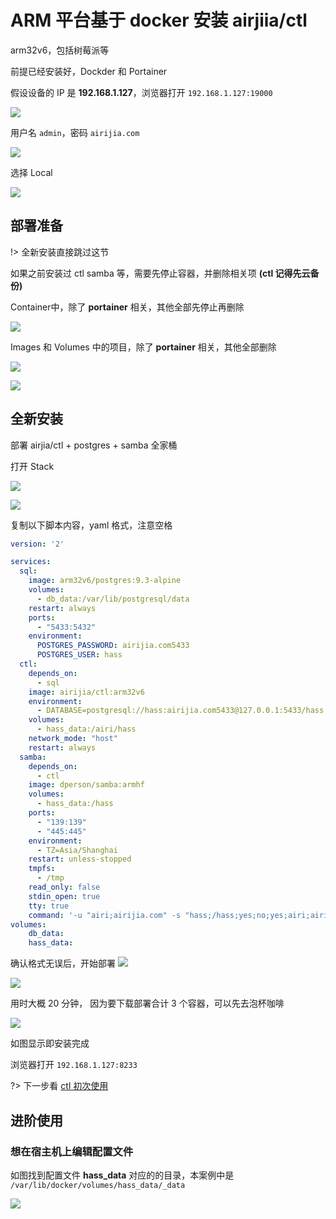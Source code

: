 
# ARM 平台基于 docker 安装 airjiia/ctl 

arm32v6，包括树莓派等

前提已经安装好，Dockder 和 Portainer

假设设备的 IP 是 **192.168.1.127**，浏览器打开 `192.168.1.127:19000`

![](http://pic.airijia.com/doc/20190703090545.png)



用户名 `admin`，密码 `airijia.com`

![](http://pic.airijia.com/doc/20190703090602.png)



选择 Local

![](http://pic.airijia.com/doc/20190703090616.png)


## 部署准备

!> 全新安装直接跳过这节

如果之前安装过 ctl samba 等，需要先停止容器，并删除相关项 **(ctl 记得先云备份)**

Container中，除了 **portainer** 相关，其他全部先停止再删除

![](http://pic.airijia.com/doc/20190703090629.png)

Images 和 Volumes 中的项目，除了 **portainer** 相关，其他全部删除

![](http://pic.airijia.com/doc/20190703090646.png)



![](http://pic.airijia.com/doc/20190703090701.png)



## 全新安装

部署 airjia/ctl + postgres + samba 全家桶

打开 Stack

![](http://pic.airijia.com/doc/20190703090716.png)



![](http://pic.airijia.com/doc/20190703090735.png)



复制以下脚本内容，yaml 格式，注意空格



```yaml
version: '2'

services:
  sql:
    image: arm32v6/postgres:9.3-alpine
    volumes:
      - db_data:/var/lib/postgresql/data
    restart: always
    ports:
      - "5433:5432"
    environment:
      POSTGRES_PASSWORD: airijia.com5433
      POSTGRES_USER: hass
  ctl:
    depends_on:
      - sql
    image: airijia/ctl:arm32v6
    environment:
      - DATABASE=postgresql://hass:airijia.com5433@127.0.0.1:5433/hass
    volumes:
      - hass_data:/airi/hass
    network_mode: "host"
    restart: always
  samba:
    depends_on:
      - ctl
    image: dperson/samba:armhf
    volumes:
      - hass_data:/hass
    ports:
      - "139:139"
      - "445:445"
    environment:
      - TZ=Asia/Shanghai
    restart: unless-stopped
    tmpfs:
      - /tmp
    read_only: false
    stdin_open: true
    tty: true
    command: '-u "airi;airijia.com" -s "hass;/hass;yes;no;yes;airi;airi"'
volumes:
    db_data:
    hass_data:

```


确认格式无误后，开始部署
![](http://pic.airijia.com/doc/20190703090749.png)



![](http://pic.airijia.com/doc/20190703090759.png)



用时大概 20 分钟， 因为要下载部署合计 3 个容器，可以先去泡杯咖啡

![](http://pic.airijia.com/doc/20190703090810.png)

如图显示即安装完成


浏览器打开 `192.168.1.127:8233`


?> 下一步看 [ctl 初次使用](ctl/init)




## 进阶使用


### 想在宿主机上编辑配置文件

如图找到配置文件 **hass_data** 对应的的目录，本案例中是 `/var/lib/docker/volumes/hass_data/_data`

![](http://pic.airijia.com/doc/20190703090821.png)









